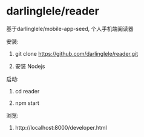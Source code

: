 darlinglele/reader
===============
基于darlinglele/mobile-app-seed, 个人手机端阅读器

安装:

1. git clone https://github.com/darlinglele/reader.git

2. 安装 Nodejs

启动:

1. cd reader

2. npm start

浏览:

1. http://localhost:8000/developer.html
